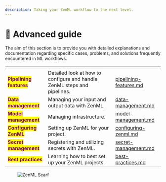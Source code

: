 ```yaml
---
description: Taking your ZenML workflow to the next level.
---
```


# 🍗 Advanced guide

The aim of this section is to provide you with detailed explanations and documentation regarding specific cases, problems, and solutions frequently encountered in ML workflows.

<table data-card-size="large" data-view="cards"><thead><tr><th></th><th></th><th data-hidden data-card-target data-type="content-ref"></th></tr></thead><tbody><tr><td><mark style="color:purple;"><strong>Pipelining features</strong></mark></td><td>Detailed look at how to configure and handle ZenML steps and pipelines.</td><td><a href="pipelining-features/pipelining-features.md">pipelining-features.md</a></td></tr><tr><td><mark style="color:purple;"><strong>Data management</strong></mark></td><td>Managing your input and output data with ZenML.</td><td><a href="data-management/data-management.md">data-management.md</a></td></tr><tr><td><mark style="color:purple;"><strong>Model management</strong></mark></td><td>Managing infrastructure.</td><td><a href="infrastructure-management/infrastructure-management.md">model-management.md</a></td></tr><tr><td><mark style="color:purple;"><strong>Configuring ZenML</strong></mark></td><td>Setting up ZenML for your project.</td><td><a href="configuring-zenml/configuring-zenml.md">configuring-zenml.md</a></td></tr><tr><td><mark style="color:purple;"><strong>Secret management</strong></mark></td><td>Registering and utilizing secrets with ZenML.</td><td><a href="secret-management/secret-management.md">secret-management.md</a></td></tr><tr><td><mark style="color:purple;"><strong>Best practices</strong></mark></td><td>Learning how to best set up your ZenML projects.</td><td><a href="best-practices/best-practices.md">best-practices.md</a></td></tr></tbody></table>

<figure><img src="https://static.scarf.sh/a.png?x-pxid=f0b4f458-0a54-4fcd-aa95-d5ee424815bc" alt="ZenML Scarf"><figcaption></figcaption></figure>
